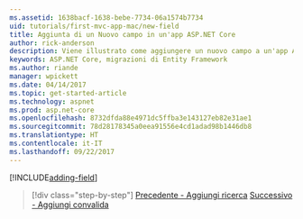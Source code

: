```yaml
---
ms.assetid: 1638bacf-1638-bebe-7734-06a1574b7734
uid: tutorials/first-mvc-app-mac/new-field
title: Aggiunta di un Nuovo campo in un'app ASP.NET Core
author: rick-anderson
description: Viene illustrato come aggiungere un nuovo campo a un'app ASP.NET Core EF/MVC esistente.
keywords: ASP.NET Core, migrazioni di Entity Framework
ms.author: riande
manager: wpickett
ms.date: 04/14/2017
ms.topic: get-started-article
ms.technology: aspnet
ms.prod: asp.net-core
ms.openlocfilehash: 8732dfda88e4971dc5ffba3e143127eb82e31ae1
ms.sourcegitcommit: 78d28178345a0eea91556e4cd1adad98b1446db8
ms.translationtype: HT
ms.contentlocale: it-IT
ms.lasthandoff: 09/22/2017
---
```

[!INCLUDE[adding-field](../../includes/mvc-intro/new-field.md)]

>[!div class="step-by-step"]
[Precedente - Aggiungi ricerca](search.md)
[Successivo - Aggiungi convalida](validation.md)
